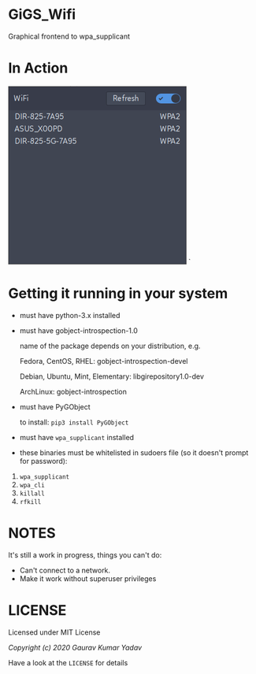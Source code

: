 # GiGS_Wifi
Graphical frontend to wpa_supplicant

# In Action

![Alt text](in_action.png?raw=true "running under Artix Linux and dwm")
`

# Getting it running in your system
* must have python-3.x installed
* must have gobject-introspection-1.0

    name of the package depends on your distribution, e.g.

    Fedora, CentOS, RHEL: gobject-introspection-devel

    Debian, Ubuntu, Mint, Elementary: libgirepository1.0-dev

    ArchLinux: gobject-introspection

* must have PyGObject

    to install: `pip3 install PyGObject`

* must have `wpa_supplicant` installed

* these binaries must be whitelisted in sudoers file (so it doesn't prompt for password):
1. `wpa_supplicant`
2. `wpa_cli`
3. `killall`
4. `rfkill`

# NOTES
It's still a work in progress, things you can't do:
* Can't connect to a network.
* Make it work without superuser privileges

# LICENSE
Licensed under MIT License

*Copyright (c) 2020 Gaurav Kumar Yadav*

Have a look at the `LICENSE` for details
